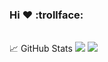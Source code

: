 ### Hi :heart: :trollface:
<br/>
📈 GitHub Stats

<img src="https://github-readme-stats.vercel.app/api?username=cupyusuf&count_private=true&theme=vue-dark">
<img src="https://github-readme-stats.vercel.app/api/top-langs/?username=cupyusuf&layout=compact&theme=vue-dark">
<br/>
